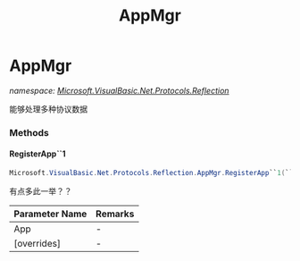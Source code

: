 ﻿---
title: AppMgr
---

# AppMgr
_namespace: [Microsoft.VisualBasic.Net.Protocols.Reflection](N-Microsoft.VisualBasic.Net.Protocols.Reflection.html)_

能够处理多种协议数据

### Methods

#### RegisterApp``1
```csharp
Microsoft.VisualBasic.Net.Protocols.Reflection.AppMgr.RegisterApp``1(``0,System.Boolean)
```
有点多此一举？？

|Parameter Name|Remarks|
|--------------|-------|
|App|-|
|[overrides]|-|





